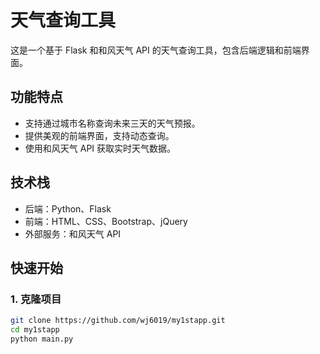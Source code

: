 # 天气查询工具

这是一个基于 Flask 和和风天气 API 的天气查询工具，包含后端逻辑和前端界面。

## 功能特点
- 支持通过城市名称查询未来三天的天气预报。
- 提供美观的前端界面，支持动态查询。
- 使用和风天气 API 获取实时天气数据。

## 技术栈
- 后端：Python、Flask
- 前端：HTML、CSS、Bootstrap、jQuery
- 外部服务：和风天气 API

## 快速开始

### 1. 克隆项目
```bash
git clone https://github.com/wj6019/my1stapp.git
cd my1stapp
python main.py